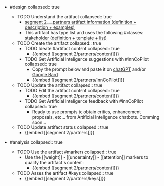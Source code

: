 
- #design
   collapsed:: true
  - TODO Understand the artifact
    collapsed:: true
    - [segment 2___partners artifact information (definition + description + examples)](https://go.innbok.com/#/page/innBoK%2Fsegment-%28id%29%2Fpartners%2Finfo)
    - This artifact has type list and uses the following #classes: [stakeholder (definition + template + list)](https://go.innbok.com/#/page/innBoK%2Fclass%2Fstakeholder)
  - TODO Create the artifact
     collapsed:: true
    - TODO Ideate #artifact content
      collapsed:: true
      - {{embed [[segment 2/partners/content]]}}
    - TODO Get Artificial Inteligence suggestions with #innCoPilot
      collapsed:: true
      - Copy the prompt below and paste it on [chatGPT](https://chat.openai.com) and/or [Google Bard](https://bard.google.com/chat)
      - {{embed [[segment 2/partners/innCoPilot]]}}
  - TODO Update the artifact
    collapsed:: true
    - TODO Edit the artifact content
     collapsed:: true
      - {{embed [[segment 2/partners/content]]}}
    - TODO Get Artificial Inteligence feedback with #innCoPilot
      collapsed:: true
      - Ready to use prompts to obtain critics, enhancement proposals, etc... from Artificial Inteligence chatbots. Comming soon...
  - TODO Update artifact status
    collapsed:: true
    - {{embed [[segment 2/partners]]}}


- #analysis
  collapsed:: true
  - TODO Use the artifact #markers
    collapsed:: true
    - Use the [[weight]] - [[uncertainty]] - [[attention]] markers to qualify the artifact's content:
      - {{embed [[segment 2/partners/content]]}}
  - TODO Asses the artifact #keys
    collapsed:: true
    - {{embed [[segment 2/partners/keys]]}}



